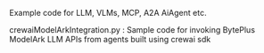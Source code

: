 Example code for LLM, VLMs, MCP, A2A AiAgent etc.

crewaiModelArkIntegration.py : Sample code for invoking BytePlus ModelArk LLM APIs from agents built using crewai sdk
